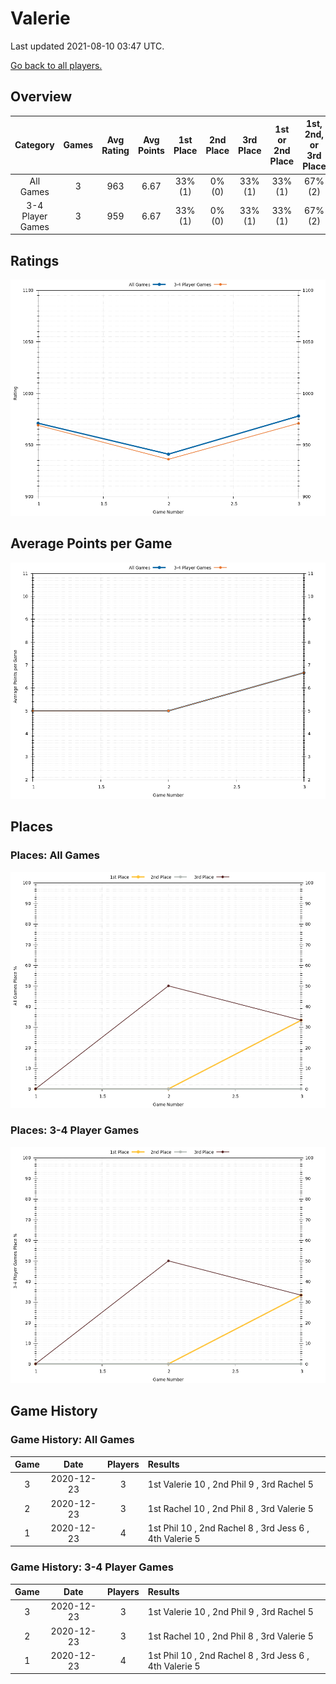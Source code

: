 # Valerie
Last updated 2021-08-10 03:47 UTC.

[Go back to all players.](../README.md)

## Overview
| **Category**     | **Games** | **Avg Rating** | **Avg Points** | **1st Place** | **2nd Place** | **3rd Place** | **1st or 2nd Place** | **1st, 2nd, or 3rd Place** |
| :---:            | :---:     | :---:          | :---:          | :---:         | :---:         | :---:         | :---:                | :---:                      |
| All Games        | 3         | 963            | 6.67           | 33% (1)       | 0% (0)        | 33% (1)       | 33% (1)              | 67% (2)                    |
| 3-4 Player Games | 3         | 959            | 6.67           | 33% (1)       | 0% (0)        | 33% (1)       | 33% (1)              | 67% (2)                    |

## Ratings
![](plots/rating_vs_game_number.png)

## Average Points per Game
![](plots/average_points_vs_game_number.png)

## Places

### Places: All Games
![](plots/place_percentage_vs_game_number_all_games.png)

### Places: 3-4 Player Games
![](plots/place_percentage_vs_game_number_3_4_player_games.png)

## Game History

### Game History: All Games
| **Game** | **Date**   | **Players** | **Results**                                             |
| :---:    | :---:      | :---:       | :---                                                    |
| 3        | 2020-12-23 | 3           | 1st Valerie 10 , 2nd Phil 9 , 3rd Rachel 5              |
| 2        | 2020-12-23 | 3           | 1st Rachel 10 , 2nd Phil 8 , 3rd Valerie 5              |
| 1        | 2020-12-23 | 4           | 1st Phil 10 , 2nd Rachel 8 , 3rd Jess 6 , 4th Valerie 5 |

### Game History: 3-4 Player Games
| **Game** | **Date**   | **Players** | **Results**                                             |
| :---:    | :---:      | :---:       | :---                                                    |
| 3        | 2020-12-23 | 3           | 1st Valerie 10 , 2nd Phil 9 , 3rd Rachel 5              |
| 2        | 2020-12-23 | 3           | 1st Rachel 10 , 2nd Phil 8 , 3rd Valerie 5              |
| 1        | 2020-12-23 | 4           | 1st Phil 10 , 2nd Rachel 8 , 3rd Jess 6 , 4th Valerie 5 |

